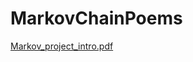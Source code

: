 # MarkovChainPoems
[Markov_project_intro.pdf](https://github.com/Gattungswesen/MarkovChainPoems/files/7018088/Markov_project_intro.pdf)

